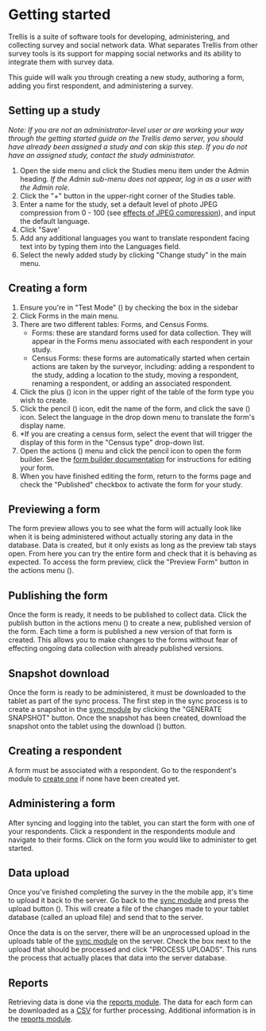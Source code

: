 # Getting started
Trellis is a suite of software tools for developing, administering, and collecting survey and social network data. What 
separates Trellis from other survey tools is its support for mapping social networks and its ability to integrate them 
with survey data.

This guide will walk you through creating a new study, authoring a form, adding you first respondent, and administering
a survey.

## Setting up a study

*Note: If you are not an administrator-level user or are working your way through the getting started guide on the
Trellis demo server, you should have already been assigned a study and can skip this step. If you do not have an 
assigned study, contact the study administrator.*

1. Open the side menu and click the Studies menu item under the Admin heading. *If the Admin sub-menu does not appear,
   log in as a user with the Admin role.*
2. Click the "+" button in the upper-right corner of the Studies table.
3. Enter a name for the study, set a default level of photo JPEG compression from 0 - 100 (see 
   [effects of JPEG compression](https://en.wikipedia.org/wiki/JPEG#Effects_of_JPEG_compression)), and input the default 
   language. 
4. Click "Save'
5. Add any additional languages you want to translate respondent facing text into by typing them into the Languages 
   field. 
6. Select the newly added study by clicking "Change study" in the main menu.


## Creating a form

1. Ensure you're in "Test Mode" (<i class="icon mdi mdi-test-tube-empty"></i>) by checking the box in the sidebar
2. Click Forms in the main menu. 
3. There are two different tables: Forms, and Census Forms.
    * Forms: these are standard forms used for data collection. They will appear in the Forms menu associated with each
      respondent in your study.
    * Census Forms: these forms are automatically started when certain actions are taken by the surveyor, including: 
      adding a respondent to the study, adding a location to the study, moving a respondent, renaming a respondent, or
      adding an associated respondent. 
4. Click the plus (<i class="icon mdi mdi-plus"></i>) icon in the upper right of the table of the form 
   type you wish to create.
5. Click the pencil (<i class="icon mdi mdi-pencil"></i>) icon, edit the name of the form, and click the
   save (<i class="icon mdi mdi-content-save"></i>) icon. Select the language in the drop down menu to 
   translate the form's display name.
6. *If you are creating a census form, select the event that will trigger the display of this form in the "Census type" 
   drop-down list.
7. Open the actions (<i class="icon mdi mdi-dots-vertical"></i>) menu and click the pencil icon to open
   the form builder. See the [form builder documentation](../form-builder/Introduction.md) for instructions for editing
   your form.
8. When you have finished editing the form, return to the forms page and check the "Published" checkbox to activate the 
   form for your study.

## Previewing a form
The form preview allows you to see what the form will actually look like when it is being
administered without actually storing any data in the database. Data is created, but it only
exists as long as the preview tab stays open. From here you can try the entire form and check 
that it is behaving as expected. To access the form preview, click the "Preview Form" button in the actions menu (<i class="icon mdi mdi-dots-vertical"></i>).

## Publishing the form
Once the form is ready, it needs to be published to collect data. Click the publish button in the 
actions menu (<i class="icon mdi mdi-dots-vertical"></i>) to create a new, published version of the
form. Each time a form is published a new version of that form is created. This allows you to make 
changes to the forms without fear of effecting ongoing data collection with already published 
versions.

## Snapshot download
Once the form is ready to be administered, it must be downloaded to the tablet as part of the sync
process. The first step in the sync process is to create a snapshot in the [sync module] by clicking the "GENERATE SNAPSHOT" button. Once the snapshot has been created, download the snapshot onto the tablet using the download (<i class="icon mdi mdi-download"></i>) button.

## Creating a respondent
A form must be associated with a respondent. Go to the respondent's module to [create one](respondents/Add-new-respondent.md) if none have been created yet.

## Administering a form
After syncing and logging into the tablet, you can start the form with one of your respondents. 
Click a respondent in the respondents module and navigate to their forms. Click on the form you 
would like to administer to get started. 

## Data upload
Once you've finished completing the survey in the the mobile app, it's time to upload it back to the
server. Go back to the [sync module] and press the upload button (<i class="icon mdi mdi-upload"></i>). This will create a file of the changes made to your tablet database (called an upload file) and
send that to the server.

Once the data is on the server, there will be an unprocessed upload in the uploads table of the [sync module] on the server. Check the box next to the upload that should be processed and click "PROCESS UPLOADS". This runs the process that actually places that data into the server database.

## Reports
Retrieving data is done via the [reports module]. The data for each form can be downloaded as a [CSV](https://en.wikipedia.org/wiki/Comma-separated_values) for further processing. Additional information is in the [reports module].


[sync module]: sync/Introduction.md
[reports module]: reports/Introduction.md